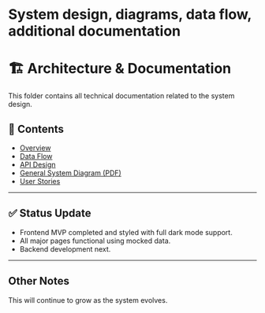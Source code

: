 # System design, diagrams, data flow, additional documentation

# 🏗️ Architecture & Documentation

This folder contains all technical documentation related to the system design.

## 📖 Contents

- [Overview](./architecture/overview.md)
- [Data Flow](./architecture/data_flow.md)
- [API Design](./architecture/api_design.md)
- [General System Diagram (PDF)](./diagrams/general_system_flow.pdf)
- [User Stories](./user_stories/20250409_143339_user_story.txt)

---

## ✅ Status Update

- Frontend MVP completed and styled with full dark mode support.
- All major pages functional using mocked data.
- Backend development next.

--- 

## Other Notes
This will continue to grow as the system evolves.


